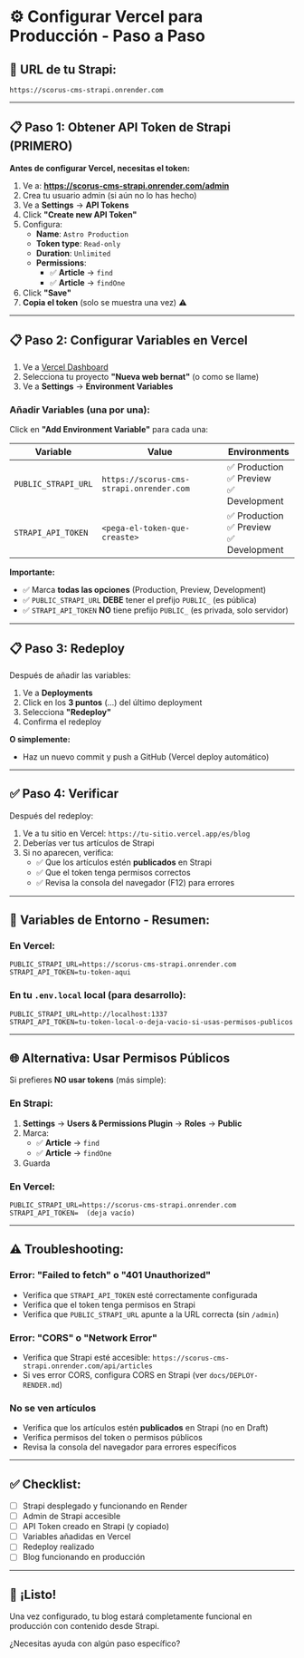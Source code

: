 # ⚙️ Configurar Vercel para Producción - Paso a Paso

## 🔗 **URL de tu Strapi:**
```
https://scorus-cms-strapi.onrender.com
```

---

## 📋 **Paso 1: Obtener API Token de Strapi (PRIMERO)**

**Antes de configurar Vercel, necesitas el token:**

1. Ve a: **https://scorus-cms-strapi.onrender.com/admin**
2. Crea tu usuario admin (si aún no lo has hecho)
3. Ve a **Settings** → **API Tokens**
4. Click **"Create new API Token"**
5. Configura:
   - **Name**: `Astro Production`
   - **Token type**: `Read-only`
   - **Duration**: `Unlimited`
   - **Permissions**: 
     - ✅ **Article** → `find`
     - ✅ **Article** → `findOne`
6. Click **"Save"**
7. **Copia el token** (solo se muestra una vez) ⚠️

---

## 📋 **Paso 2: Configurar Variables en Vercel**

1. Ve a [Vercel Dashboard](https://vercel.com/dashboard)
2. Selecciona tu proyecto **"Nueva web bernat"** (o como se llame)
3. Ve a **Settings** → **Environment Variables**

### **Añadir Variables (una por una):**

Click en **"Add Environment Variable"** para cada una:

| Variable | Value | Environments |
|----------|-------|--------------|
| `PUBLIC_STRAPI_URL` | `https://scorus-cms-strapi.onrender.com` | ✅ Production<br>✅ Preview<br>✅ Development |
| `STRAPI_API_TOKEN` | `<pega-el-token-que-creaste>` | ✅ Production<br>✅ Preview<br>✅ Development |

**Importante:**
- ✅ Marca **todas las opciones** (Production, Preview, Development)
- ✅ `PUBLIC_STRAPI_URL` **DEBE** tener el prefijo `PUBLIC_` (es pública)
- ✅ `STRAPI_API_TOKEN` **NO** tiene prefijo `PUBLIC_` (es privada, solo servidor)

---

## 📋 **Paso 3: Redeploy**

Después de añadir las variables:

1. Ve a **Deployments**
2. Click en los **3 puntos** (...) del último deployment
3. Selecciona **"Redeploy"**
4. Confirma el redeploy

**O simplemente:**
- Haz un nuevo commit y push a GitHub (Vercel deploy automático)

---

## ✅ **Paso 4: Verificar**

Después del redeploy:

1. Ve a tu sitio en Vercel: `https://tu-sitio.vercel.app/es/blog`
2. Deberías ver tus artículos de Strapi
3. Si no aparecen, verifica:
   - ✅ Que los artículos estén **publicados** en Strapi
   - ✅ Que el token tenga permisos correctos
   - ✅ Revisa la consola del navegador (F12) para errores

---

## 🔧 **Variables de Entorno - Resumen:**

### **En Vercel:**

```env
PUBLIC_STRAPI_URL=https://scorus-cms-strapi.onrender.com
STRAPI_API_TOKEN=tu-token-aqui
```

### **En tu `.env.local` local (para desarrollo):**

```env
PUBLIC_STRAPI_URL=http://localhost:1337
STRAPI_API_TOKEN=tu-token-local-o-deja-vacio-si-usas-permisos-publicos
```

---

## 🌐 **Alternativa: Usar Permisos Públicos**

Si prefieres **NO usar tokens** (más simple):

### **En Strapi:**
1. **Settings** → **Users & Permissions Plugin** → **Roles** → **Public**
2. Marca:
   - ✅ **Article** → `find`
   - ✅ **Article** → `findOne`
3. Guarda

### **En Vercel:**
```env
PUBLIC_STRAPI_URL=https://scorus-cms-strapi.onrender.com
STRAPI_API_TOKEN=  (deja vacío)
```

---

## ⚠️ **Troubleshooting:**

### **Error: "Failed to fetch" o "401 Unauthorized"**

- Verifica que `STRAPI_API_TOKEN` esté correctamente configurada
- Verifica que el token tenga permisos en Strapi
- Verifica que `PUBLIC_STRAPI_URL` apunte a la URL correcta (sin `/admin`)

### **Error: "CORS" o "Network Error"**

- Verifica que Strapi esté accesible: `https://scorus-cms-strapi.onrender.com/api/articles`
- Si ves error CORS, configura CORS en Strapi (ver `docs/DEPLOY-RENDER.md`)

### **No se ven artículos**

- Verifica que los artículos estén **publicados** en Strapi (no en Draft)
- Verifica permisos del token o permisos públicos
- Revisa la consola del navegador para errores específicos

---

## ✅ **Checklist:**

- [ ] Strapi desplegado y funcionando en Render
- [ ] Admin de Strapi accesible
- [ ] API Token creado en Strapi (y copiado)
- [ ] Variables añadidas en Vercel
- [ ] Redeploy realizado
- [ ] Blog funcionando en producción

---

## 🎉 **¡Listo!**

Una vez configurado, tu blog estará completamente funcional en producción con contenido desde Strapi.

¿Necesitas ayuda con algún paso específico?

